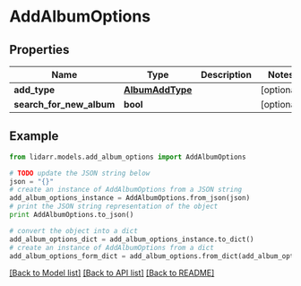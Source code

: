 # AddAlbumOptions


## Properties
Name | Type | Description | Notes
------------ | ------------- | ------------- | -------------
**add_type** | [**AlbumAddType**](AlbumAddType.md) |  | [optional] 
**search_for_new_album** | **bool** |  | [optional] 

## Example

```python
from lidarr.models.add_album_options import AddAlbumOptions

# TODO update the JSON string below
json = "{}"
# create an instance of AddAlbumOptions from a JSON string
add_album_options_instance = AddAlbumOptions.from_json(json)
# print the JSON string representation of the object
print AddAlbumOptions.to_json()

# convert the object into a dict
add_album_options_dict = add_album_options_instance.to_dict()
# create an instance of AddAlbumOptions from a dict
add_album_options_form_dict = add_album_options.from_dict(add_album_options_dict)
```
[[Back to Model list]](../README.md#documentation-for-models) [[Back to API list]](../README.md#documentation-for-api-endpoints) [[Back to README]](../README.md)


